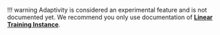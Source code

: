 
!!! warning
    Adaptivity is considered an experimental feature and is not documented yet. We recommend you only use documentation of **[Linear Training Instance](linear-training-instance.md)**.

